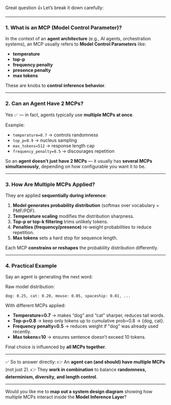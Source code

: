 Great question 👍 Let’s break it down carefully:

---

### 1. **What is an MCP (Model Control Parameter)?**

In the context of an **agent architecture** (e.g., AI agents, orchestration systems), an MCP usually refers to **Model Control Parameters** like:

* **temperature**
* **top-p**
* **frequency penalty**
* **presence penalty**
* **max tokens**

These are knobs to **control inference behavior**.

---

### 2. **Can an Agent Have 2 MCPs?**

Yes ✅ — in fact, agents typically use **multiple MCPs at once**.

Example:

* `temperature=0.7` → controls randomness
* `top_p=0.9` → nucleus sampling
* `max_tokens=512` → response length cap
* `frequency_penalty=0.5` → discourages repetition

So an **agent doesn’t just have 2 MCPs** — it usually has **several MCPs simultaneously**, depending on how configurable you want it to be.

---

### 3. **How Are Multiple MCPs Applied?**

They are applied **sequentially during inference**:

1. **Model generates probability distribution** (softmax over vocabulary = PMF/PDF).
2. **Temperature scaling** modifies the distribution sharpness.
3. **Top-p or top-k filtering** trims unlikely tokens.
4. **Penalties (frequency/presence)** re-weight probabilities to reduce repetition.
5. **Max tokens** sets a hard stop for sequence length.

Each MCP **constrains or reshapes** the probability distribution differently.

---

### 4. **Practical Example**

Say an agent is generating the next word:

Raw model distribution:

```
dog: 0.25, cat: 0.20, mouse: 0.05, spaceship: 0.01, ...
```

With different MCPs applied:

* **Temperature=0.7** → makes “dog” and “cat” sharper, reduces tail words.
* **Top-p=0.8** → keep only tokens up to cumulative prob=0.8 → {dog, cat}.
* **Frequency penalty=0.5** → reduces weight if "dog" was already used recently.
* **Max tokens=10** → ensures sentence doesn’t exceed 10 tokens.

Final choice is influenced by **all MCPs together**.

---

✅ So to answer directly:
👉 An **agent can (and should) have multiple MCPs** (not just 2).
👉 They **work in combination** to balance **randomness, determinism, diversity, and length control**.

---

Would you like me to **map out a system design diagram** showing how multiple MCPs interact inside the **Model Inference Layer**?
